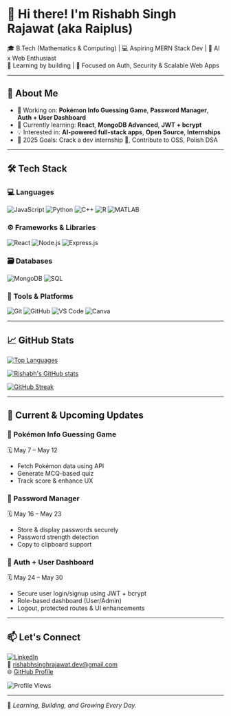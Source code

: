 # 👋 Hi there! I'm Rishabh Singh Rajawat (aka Raiplus)

🎓 B.Tech (Mathematics & Computing) | 💻 Aspiring MERN Stack Dev | 🤖 AI x Web Enthusiast  
📍 Learning by building | 🔐 Focused on Auth, Security & Scalable Web Apps  

---

## 🚀 About Me

- 🔭 Working on: **Pokémon Info Guessing Game**, **Password Manager**, **Auth + User Dashboard**
- 🌱 Currently learning: **React**, **MongoDB Advanced**, **JWT + bcrypt**
- 💡 Interested in: **AI-powered full-stack apps**, **Open Source**, **Internships**
- 🎯 2025 Goals: Crack a dev internship 💼, Contribute to OSS, Polish DSA

---

## 🛠 Tech Stack

### 💻 Languages
![JavaScript](https://img.shields.io/badge/JavaScript-F7DF1E?style=flat&logo=javascript&logoColor=black)
![Python](https://img.shields.io/badge/Python-3776AB?style=flat&logo=python&logoColor=white)
![C++](https://img.shields.io/badge/C++-00599C?style=flat&logo=c%2B%2B&logoColor=white)
![R](https://img.shields.io/badge/R-276DC3?style=flat&logo=r&logoColor=white)
![MATLAB](https://img.shields.io/badge/MATLAB-orange?style=flat)

### ⚙️ Frameworks & Libraries
![React](https://img.shields.io/badge/React-61DAFB?style=flat&logo=react)
![Node.js](https://img.shields.io/badge/Node.js-339933?style=flat&logo=node.js&logoColor=white)
![Express.js](https://img.shields.io/badge/Express.js-000000?style=flat&logo=express&logoColor=white)

### 🗃️ Databases
![MongoDB](https://img.shields.io/badge/MongoDB-47A248?style=flat&logo=mongodb&logoColor=white)
![SQL](https://img.shields.io/badge/SQL-4479A1?style=flat&logo=postgresql&logoColor=white)

### 🧰 Tools & Platforms
![Git](https://img.shields.io/badge/Git-F05032?style=flat&logo=git&logoColor=white)
![GitHub](https://img.shields.io/badge/GitHub-181717?style=flat&logo=github)
![VS Code](https://img.shields.io/badge/VS%20Code-007ACC?style=flat&logo=visual-studio-code&logoColor=white)
![Canva](https://img.shields.io/badge/Canva-00C4CC?style=flat&logo=canva)

---

## 📈 GitHub Stats

[![Top Languages](https://github-readme-stats.vercel.app/api/top-langs/?username=Raiplus&layout=compact&theme=tokyonight)](https://github.com/Raiplus)

[![Rishabh's GitHub stats](https://github-readme-stats.vercel.app/api?username=Raiplus&show_icons=true&theme=tokyonight)](https://github.com/Raiplus)

[![GitHub Streak](https://github-readme-streak-stats.herokuapp.com?user=Raiplus&theme=tokyonight)](https://github.com/Raiplus)


---

## 🔧 Current & Upcoming Updates

### 🔹 Pokémon Info Guessing Game  
🗓️ May 7 – May 12  
- Fetch Pokémon data using API  
- Generate MCQ-based quiz  
- Track score & enhance UX

### 🔹 Password Manager  
🗓️ May 16 – May 23  
- Store & display passwords securely  
- Password strength detection  
- Copy to clipboard support

### 🔹 Auth + User Dashboard  
🗓️ May 24 – May 30  
- Secure user login/signup using JWT + bcrypt  
- Role-based dashboard (User/Admin)  
- Logout, protected routes & UI enhancements  

---

## 📫 Let's Connect

[![LinkedIn](https://img.shields.io/badge/LinkedIn-0A66C2?style=flat&logo=linkedin&logoColor=white)](https://www.linkedin.com/in/rishabh-singh-rajawat-5a1b782bb)  
📧 rishabhsinghrajawat.dev@gmail.com  
🌐 [GitHub Profile](https://github.com/Raiplus)

![Profile Views](https://komarev.com/ghpvc/?username=Raiplus&label=Profile%20views&color=0e75b6&style=flat)

---

🚀 *Learning, Building, and Growing Every Day.*
